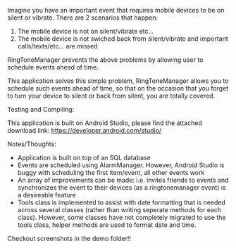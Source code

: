 Imagine you have an important event that requires mobile devices to be on silent or vibrate.
There are 2 scenarios that happen:
  1. The mobile device is not on silent/vibrate etc...
  2. The mobile device is not swiched back from silent/vibrate and important calls/texts/etc... are missed 
  
RingToneManager prevents the above problems by allowing user to schedule events ahead of time.

This application solves this simple problem, RingToneManager allows you to schedule such events ahead of time, so that on the occasion that you forget to turn your device to silent or back from silent, you are totally covered.

Testing and Compiling:

This application is built on Android Studio, please find the attached download link: https://developer.android.com/studio/


Notes/Thoughts:

- Application is built on top of an SQL database
- Events are scheduled using AlarmManager. However, Android Studio is buggy with scheduling the first item/event, all other
events work
- An array of improvements can be made: i.e. invites friends to events and synchronizes the event to their
devices (as a ringtonemanager event) is a desireable feature
- Tools class is implemented to assist with date formatting that is needed across several classes 
(rather than writing seperate methods for each class). However, some classes have not completely migrated to use the 
tools class, helper methods are used to format date and time.


Checkout screenshots in the demo folder!!



